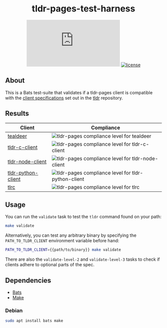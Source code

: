 <div align="center">
  <h1>tldr-pages-test-harness</h1>

[![Matrix chat][matrix-image]][matrix-url]
[![license][license-image]][license-url]

[matrix-url]: https://matrix.to/#/#tldr-pages:matrix.org
[matrix-image]: https://img.shields.io/matrix/tldr-pages:matrix.org?label=Chat+on+Matrix
[license-url]: https://github.com/tldr-pages/tldr-translation-pairs-gen/blob/main/LICENSE
[license-image]: https://img.shields.io/badge/license-MIT-blue.svg?label=License
</div>

## About

This is a Bats test-suite that validates if a tldr-pages client is compatible with the [client specifications](https://github.com/tldr-pages/tldr/blob/main/CLIENT-SPECIFICATION.md) set out in the [tldr](https://github.com/tldr-pages/tldr) repository.

## Results

| Client | Compliance |
|---|---|
| [tealdeer](https://github.com/dbrgn/tealdeer) | ![tldr-pages compliance level for tealdeer](https://tldr.sh/tldr-pages-test-harness/tealdeer.png) |
| [tldr-c-client](https://github.com/tldr-pages/tldr-c-client) | ![tldr-pages compliance level for tldr-c-client](https://tldr.sh/tldr-pages-test-harness/tldr-c-client.png) |
| [tldr-node-client](https://github.com/tldr-pages/tldr-node-client) | ![tldr-pages compliance level for tldr-node-client](https://tldr.sh/tldr-pages-test-harness/tldr-node-client.png) |
| [tldr-python-client](https://github.com/tldr-pages/tldr-python-client) | ![tldr-pages compliance level for tldr-python-client](https://tldr.sh/tldr-pages-test-harness/tldr-python-client.png) |
| [tlrc](https://github.com/tldr-pages/tlrc) | ![tldr-pages compliance level for tlrc](https://tldr.sh/tldr-pages-test-harness/tlrc.png) |

## Usage

You can run the `validate` task to test the `tldr` command found on your path:

```sh
make validate
```

Alternatively, you can test any arbitrary binary by specifying the `PATH_TO_TLDR_CLIENT` environment variable before hand:

```sh
PATH_TO_TLDR_CLIENT={{path/to/binary}} make validate
```

There are also the `validate-level-2` and `validate-level-3` tasks to check if clients adhere to optional parts of the spec.

## Dependencies

* [Bats](https://github.com/bats-core/bats-core)
* [Make](https://www.gnu.org/software/make/)

### Debian

```sh
sudo apt install bats make
```
